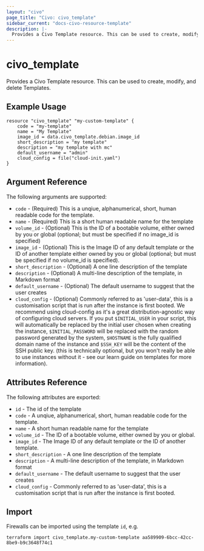 ```yaml
---
layout: "civo"
page_title: "Civo: civo_template"
sidebar_current: "docs-civo-resource-template"
description: |-
  Provides a Civo Template resource. This can be used to create, modify, and delete Templates.
---
```


# civo\_template

Provides a Civo Template resource.
This can be used to create, modify, and delete Templates.

## Example Usage

```hcl
resource "civo_template" "my-custom-template" {
    code = "my-template"
    name = "My Template"
    image_id = data.civo_template.debian.image_id
    short_description = "my template"
    description = "my template with mc"
    default_username = "admin"
    cloud_config = file("cloud-init.yaml")
}
```

## Argument Reference

The following arguments are supported:

* `code` - (Required) This is a unqiue, alphanumerical, short, human readable code for the template.
* `name` - (Required) This is a short human readable name for the template
* `volume_id` - (Optional) This is the ID of a bootable volume, either owned by you or global
(optional; but must be specified if no image_id is specified)
* `image_id` - (Optional) This is the Image ID of any default template or the ID of another template
either owned by you or global (optional; but must be specified if no volume_id is specified).
* `short_description` - (Optional) A one line description of the template
* `description` - (Optional) A multi-line description of the template, in Markdown format
* `default_username` - (Optional) The default username to suggest that the user creates
* `cloud_config` - (Optional) Commonly referred to as 'user-data', this is a customisation script that is run after
the instance is first booted. We recommend using cloud-config as it's a great distribution-agnostic
way of configuring cloud servers. If you put `$INITIAL_USER` in your script, this will automatically
be replaced by the initial user chosen when creating the instance, `$INITIAL_PASSWORD` will be
replaced with the random password generated by the system, `$HOSTNAME` is the fully qualified
domain name of the instance and `$SSH_KEY` will be the content of the SSH public key.
(this is technically optional, but you won't really be able to use instances without it -
see our learn guide on templates for more information).

## Attributes Reference

The following attributes are exported:

* `id` - The id of the template
* `code` - A unqiue, alphanumerical, short, human readable code for the template.
* `name` - A short human readable name for the template
* `volume_id` - The ID of a bootable volume, either owned by you or global.
* `image_id` - The Image ID of any default template or the ID of another template.
* `short_description` - A one line description of the template
* `description` - A multi-line description of the template, in Markdown format
* `default_username` - The default username to suggest that the user creates
* `cloud_config` - Commonly referred to as 'user-data', this is a customisation script that is run after
the instance is first booted.

## Import

Firewalls can be imported using the template `id`, e.g.

```
terraform import civo_template.my-custom-template aa589909-6bcc-42cc-8be9-b9c3648f74c1 
```